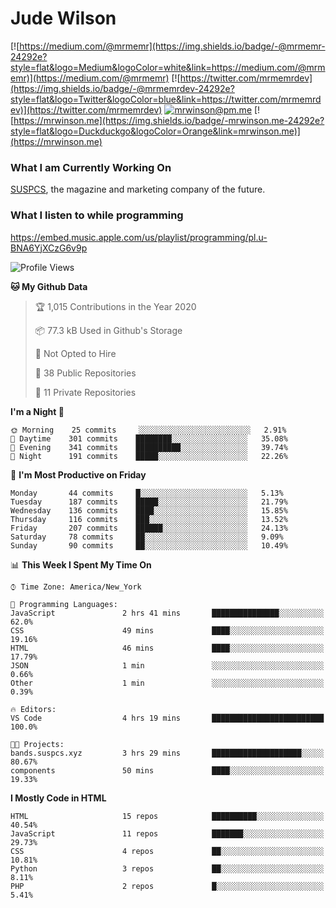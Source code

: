 # Jude Wilson
[![https://medium.com/@mrmemr](https://img.shields.io/badge/-@mrmemr-24292e?style=flat&logo=Medium&logoColor=white&link=https://medium.com/@mrmemr)](https://medium.com/@mrmemr)
[![https://twitter.com/mrmemrdev](https://img.shields.io/badge/-@mrmemrdev-24292e?style=flat&logo=Twitter&logoColor=blue&link=https://twitter.com/mrmemrdev)](https://twitter.com/mrmemrdev)
[![mrwinson@pm.me](https://img.shields.io/badge/-mrwinson@pm.me-24292e?style=flat&logo=ProtonMail&logoColor=Grey&link=mailto:mrwinson@pm.me)](mailto:mrwinson@pm.me)
[![https://mrwinson.me](https://img.shields.io/badge/-mrwinson.me-24292e?style=flat&logo=Duckduckgo&logoColor=Orange&link=mrwinson.me)](https://mrwinson.me) 

### What I am Currently Working On
[SUSPCS](https://suspcs.xyz), the magazine and marketing company of the future.

### What I listen to while programming
https://embed.music.apple.com/us/playlist/programming/pl.u-BNA6YjXCzG6v9p

<!--START_SECTION:waka-->
![Profile Views](http://img.shields.io/badge/Profile%20Views-0-blue)

**🐱 My Github Data** 

> 🏆 1,015 Contributions in the Year 2020
 > 
> 📦 77.3 kB Used in Github's Storage 
 > 
> 🚫 Not Opted to Hire
 > 
> 📜 38 Public Repositories
 > 
> 🔑 11 Private Repositories 

**I'm a Night 🦉** 

```text
🌞 Morning    25 commits     ░░░░░░░░░░░░░░░░░░░░░░░░░   2.91% 
🌆 Daytime    301 commits    ████████░░░░░░░░░░░░░░░░░   35.08% 
🌃 Evening    341 commits    ██████████░░░░░░░░░░░░░░░   39.74% 
🌙 Night      191 commits    █████░░░░░░░░░░░░░░░░░░░░   22.26%

```
📅 **I'm Most Productive on Friday** 

```text
Monday       44 commits     █░░░░░░░░░░░░░░░░░░░░░░░░   5.13% 
Tuesday      187 commits    █████░░░░░░░░░░░░░░░░░░░░   21.79% 
Wednesday    136 commits    ████░░░░░░░░░░░░░░░░░░░░░   15.85% 
Thursday     116 commits    ███░░░░░░░░░░░░░░░░░░░░░░   13.52% 
Friday       207 commits    ██████░░░░░░░░░░░░░░░░░░░   24.13% 
Saturday     78 commits     ██░░░░░░░░░░░░░░░░░░░░░░░   9.09% 
Sunday       90 commits     ██░░░░░░░░░░░░░░░░░░░░░░░   10.49%

```


📊 **This Week I Spent My Time On** 

```text
⌚︎ Time Zone: America/New_York

💬 Programming Languages: 
JavaScript               2 hrs 41 mins       ███████████████░░░░░░░░░░   62.0% 
CSS                      49 mins             ████░░░░░░░░░░░░░░░░░░░░░   19.16% 
HTML                     46 mins             ████░░░░░░░░░░░░░░░░░░░░░   17.79% 
JSON                     1 min               ░░░░░░░░░░░░░░░░░░░░░░░░░   0.66% 
Other                    1 min               ░░░░░░░░░░░░░░░░░░░░░░░░░   0.39%

🔥 Editors: 
VS Code                  4 hrs 19 mins       █████████████████████████   100.0%

🐱‍💻 Projects: 
bands.suspcs.xyz         3 hrs 29 mins       ████████████████████░░░░░   80.67% 
components               50 mins             ████░░░░░░░░░░░░░░░░░░░░░   19.33%

```

**I Mostly Code in HTML** 

```text
HTML                     15 repos            ██████████░░░░░░░░░░░░░░░   40.54% 
JavaScript               11 repos            ███████░░░░░░░░░░░░░░░░░░   29.73% 
CSS                      4 repos             ██░░░░░░░░░░░░░░░░░░░░░░░   10.81% 
Python                   3 repos             ██░░░░░░░░░░░░░░░░░░░░░░░   8.11% 
PHP                      2 repos             █░░░░░░░░░░░░░░░░░░░░░░░░   5.41%

```



<!--END_SECTION:waka-->
